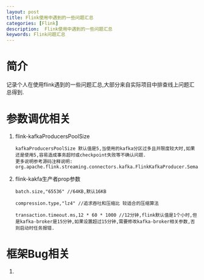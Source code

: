 ```yaml
---
layout: post
title: Flink使用中遇到的一些问题汇总
categories: [Flink]
description:  Flink使用中遇到的一些问题汇总
keywords: Flink问题汇总
---
```


# 简介

记录个人在使用flink遇到的一些问题汇总,大部分来自实际项目中排查线上问题汇总得到.

# 参数调优相关
1. flink-kafkaProducersPoolSize

    ```
    kafkaProducersPoolSize 默认值是5,当使用的kafka分区过多且并限度较大时,如果还是使用5,容易造成事务超时或checkpoint失败等不确认问题.
    更多说明参考源码注释说明: org.apache.flink.streaming.connectors.kafka.FlinkKafkaProducer.Semantic#EXACTLY_ONCE
    ```
2. flink-kakfa生产者prop参数

    ```
    batch.size,"65536" //64KB,默认16KB

    compression.type,"lz4" //追求吞吐和压缩比 较适合的压缩算法

    transaction.timeout.ms,12 * 60 * 1000 //12分钟,flink默认值是1个小时,但是kafka-broker是15分钟,如果设置超过15分钟,需要修改kafka-broker相关参数,否则启动时任务报错.

    ```
# 框架Bug相关
1. 

